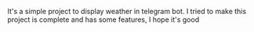 It's a simple project to display weather in telegram bot.
I tried to make this project is complete and has some features, I hope it's good